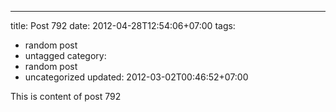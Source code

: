 ---
title: Post 792
date: 2012-04-28T12:54:06+07:00
tags:
  - random post
  - untagged
category:
  - random post
  - uncategorized
updated: 2012-03-02T00:46:52+07:00

This is content of post 792
